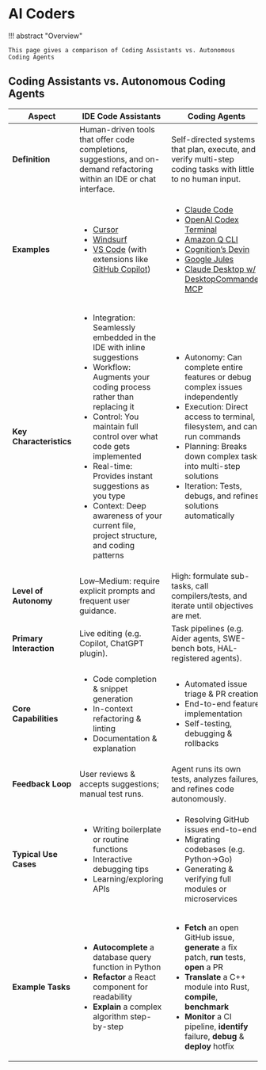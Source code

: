# AI Coders

!!! abstract "Overview"

    This page gives a comparison of Coding Assistants vs. Autonomous Coding Agents

## Coding Assistants vs. Autonomous Coding Agents

| Aspect                  | IDE Code Assistants                                                                                                                                                                                                                                                                                                                                                                               | Coding Agents                                                                                                                                                                                                                                                                                                                                                                                                                                                |
| ----------------------- | ------------------------------------------------------------------------------------------------------------------------------------------------------------------------------------------------------------------------------------------------------------------------------------------------------------------------------------------------------------------------------------------------- | ------------------------------------------------------------------------------------------------------------------------------------------------------------------------------------------------------------------------------------------------------------------------------------------------------------------------------------------------------------------------------------------------------------------------------------------------------------ |
| **Definition**          | Human-driven tools that offer code completions, suggestions, and on-demand refactoring within an IDE or chat interface.                                                                                                                                                                                                                                                                           | Self-directed systems that plan, execute, and verify multi-step coding tasks with little to no human input.                                                                                                                                                                                                                                                                                                                                                  |
| **Examples**            | <ul><li>[Cursor](https://www.cursor.com/)</li><li>[Windsurf](https://windsurf.com/)</li><li>[VS Code](https://code.visualstudio.com/) (with extensions like [GitHub Copilot](https://github.com/features/copilot))</li></ul>                                                                                                                                                                      | <ul><li>[Claude Code](https://docs.anthropic.com/en/docs/claude-code/overview)</li><li>[OpenAI Codex Terminal](https://github.com/openai/codex)</li><li>[Amazon Q CLI](https://aws.amazon.com/about-aws/whats-new/2025/03/amazon-q-developer-cli-agent-command-line/)</li><li>[Cognition’s Devin](https://devin.ai/)</li><li>[Google Jules](https://jules.google/)</li><li>[Claude Desktop w/ DesktopCommander MCP](https://desktopcommander.app/)</li></ul> |
| **Key Characteristics** | <ul><li>Integration: Seamlessly embedded in the IDE with inline suggestions</li><li>Workflow: Augments your coding process rather than replacing it</li><li>Control: You maintain full control over what code gets implemented</li><li>Real-time: Provides instant suggestions as you type</li><li>Context: Deep awareness of your current file, project structure, and coding patterns</li></ul> | <ul><li>Autonomy: Can complete entire features or debug complex issues independently</li><li>Execution: Direct access to terminal, filesystem, and can run commands</li><li>Planning: Breaks down complex tasks into multi-step solutions</li><li>Iteration: Tests, debugs, and refines solutions automatically</li></ul>                                                                                                                                    |
| **Level of Autonomy**   | Low–Medium: require explicit prompts and frequent user guidance.                                                                                                                                                                                                                                                                                                                                  | High: formulate sub-tasks, call compilers/tests, and iterate until objectives are met.                                                                                                                                                                                                                                                                                                                                                                       |
| **Primary Interaction** | Live editing (e.g. Copilot, ChatGPT plugin).                                                                                                                                                                                                                                                                                                                                                      | Task pipelines (e.g. Aider agents, SWE-bench bots, HAL-registered agents).                                                                                                                                                                                                                                                                                                                                                                                   |
| **Core Capabilities**   | <ul><li>Code completion & snippet generation</li><li>In-context refactoring & linting</li><li>Documentation & explanation</li></ul>                                                                                                                                                                                                                                                               | <ul><li>Automated issue triage & PR creation</li><li>End-to-end feature implementation</li><li>Self-testing, debugging & rollbacks</li></ul>                                                                                                                                                                                                                                                                                                                 |
| **Feedback Loop**       | User reviews & accepts suggestions; manual test runs.                                                                                                                                                                                                                                                                                                                                             | Agent runs its own tests, analyzes failures, and refines code autonomously.                                                                                                                                                                                                                                                                                                                                                                                  |
| **Typical Use Cases**   | <ul><li>Writing boilerplate or routine functions</li><li>Interactive debugging tips</li><li>Learning/exploring APIs</li></ul>                                                                                                                                                                                                                                                                     | <ul><li>Resolving GitHub issues end-to-end</li><li>Migrating codebases (e.g. Python→Go)</li><li>Generating & verifying full modules or microservices</li></ul>                                                                                                                                                                                                                                                                                               |
| **Example Tasks**       | <ul><li>**Autocomplete** a database query function in Python</li><li>**Refactor** a React component for readability</li><li>**Explain** a complex algorithm step-by-step</li></ul>                                                                                                                                                                                                                | <ul><li>**Fetch** an open GitHub issue, **generate** a fix patch, **run** tests, **open** a PR</li><li>**Translate** a C++ module into Rust, **compile**, **benchmark**</li><li>**Monitor** a CI pipeline, **identify** failure, **debug** & **deploy** hotfix</li></ul>                                                                                                                                                                                     |

